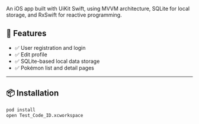 
An iOS app built with UiKit Swift, using MVVM architecture, SQLite for local storage, and RxSwift for reactive programming.

## 🚀 Features

- ✅ User registration and login
- ✅ Edit profile
- ✅ SQLite-based local data storage
- ✅ Pokémon list and detail pages

---

## 📦 Installation

```bash
pod install
open Test_Code_ID.xcworkspace
